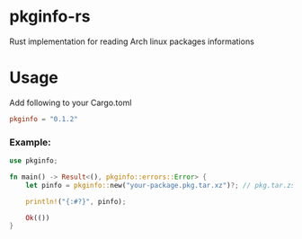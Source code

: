 # pkginfo-rs
Rust implementation for reading Arch linux packages informations

# Usage
Add following to your Cargo.toml
```toml
pkginfo = "0.1.2"
```

### Example:
```rust
use pkginfo;

fn main() -> Result<(), pkginfo::errors::Error> {
    let pinfo = pkginfo::new("your-package.pkg.tar.xz")?; // pkg.tar.zst is supported too!

    println!("{:#?}", pinfo);

    Ok(())
}
```
